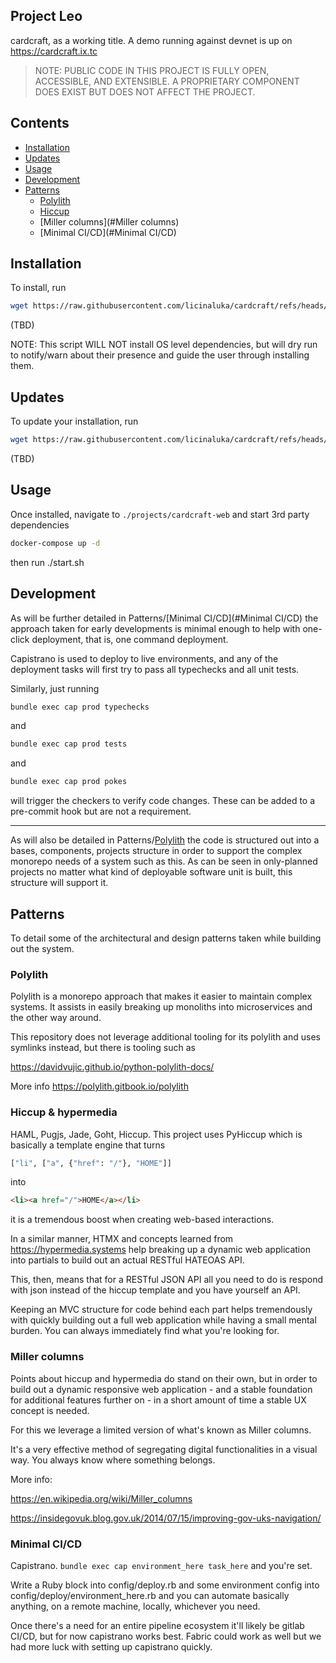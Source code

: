 ## Project Leo

cardcraft, as a working title.
A demo running against devnet is up on https://cardcraft.ix.tc

> NOTE: PUBLIC CODE IN THIS PROJECT IS FULLY OPEN, ACCESSIBLE, AND EXTENSIBLE.
> A PROPRIETARY COMPONENT DOES EXIST BUT DOES NOT AFFECT THE PROJECT.

## Contents

  - [Installation](#Installation)
  - [Updates](#Updates)
  - [Usage](#Usage)
  - [Development](#Development)
  - [Patterns](#Patterns)
    - [Polylith](#Polylith)
    - [Hiccup](#Hiccup)
    - [Miller columns](#Miller columns)
    - [Minimal CI/CD](#Minimal CI/CD)
    
## Installation

To install, run

```bash
wget https://raw.githubusercontent.com/licinaluka/cardcraft/refs/heads/master/config/deploy.sh | sh -
```
(TBD)

NOTE: This script WILL NOT install OS level dependencies, but will dry run to notify/warn about their presence and guide the user through installing them.

## Updates

To update your installation, run

```bash
wget https://raw.githubusercontent.com/licinaluka/cardcraft/refs/heads/master/config/update.sh | sh -
```
(TBD)

## Usage

Once installed, navigate to `./projects/cardcraft-web` and start 3rd party dependencies

```bash
docker-compose up -d
```

then run ./start.sh

## Development

As will be further detailed in Patterns/[Minimal CI/CD](#Minimal CI/CD) the approach taken for early developments is minimal enough to help with one-click deployment, that is, one command deployment.

Capistrano is used to deploy to live environments, and any of the deployment tasks will first try to pass all typechecks and all unit tests.

Similarly, just running

```bash
bundle exec cap prod typechecks
```
and

```bash
bundle exec cap prod tests
```
and

```bash
bundle exec cap prod pokes
```

will trigger the checkers to verify code changes. These can be added to a pre-commit hook but are not a requirement.

---

As will also be detailed in Patterns/[Polylith](#Polylith) the code is structured out into a bases, components, projects structure in order to support the complex monorepo needs of a system such as this. As can be seen in only-planned projects no matter what kind of deployable software unit is built, this structure will support it.

## Patterns

To detail some of the architectural and design patterns taken while building out the system.

### Polylith

Polylith is a monorepo approach that makes it easier to maintain complex systems. It assists in easily breaking up monoliths into microservices and the other way around.

This repository does not leverage additional tooling for its polylith and uses symlinks instead, but there is tooling such as 

https://davidvujic.github.io/python-polylith-docs/

More info https://polylith.gitbook.io/polylith

### Hiccup & hypermedia

HAML, Pugjs, Jade, Goht, Hiccup.
This project uses PyHiccup which is basically a template engine that turns

```python
["li", ["a", {"href": "/"}, "HOME"]]
```

into

```html
<li><a href="/">HOME</a></li>
```

it is a tremendous boost when creating web-based interactions.

In a similar manner, HTMX and concepts learned from https://hypermedia.systems help breaking up a dynamic web application into partials to build out an actual RESTful HATEOAS API.

This, then, means that for a RESTful JSON API all you need to do is respond with json instead of the hiccup template and you have yourself an API.

Keeping an MVC structure for code behind each part helps tremendously with quickly building out a full web application while having a small mental burden. You can always immediately find what you're looking for.

### Miller columns

Points about hiccup and hypermedia do stand on their own, but in order to build out a dynamic responsive web application - and a stable foundation for additional features further on -  in a short amount of time a stable UX concept is needed.

For this we leverage a limited version of what's known as Miller columns.

It's a very effective method of segregating digital functionalities in a visual way. You always know where something belongs.

More info:

https://en.wikipedia.org/wiki/Miller_columns

https://insidegovuk.blog.gov.uk/2014/07/15/improving-gov-uks-navigation/



### Minimal CI/CD

Capistrano. `bundle exec cap environment_here task_here` and you're set.

Write a Ruby block into config/deploy.rb and some environment config into config/deploy/environment_here.rb and you can automate basically anything, on a remote machine, locally, whichever you need.

Once there's a need for an entire pipeline ecosystem it'll likely be gitlab CI/CD, but for now capistrano works best. Fabric could work as well but we had more luck with setting up capistrano quickly.